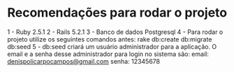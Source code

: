 # Recomendações para rodar o projeto
1 - Ruby 2.5.1
2 - Rails 5.2.1
3 - Banco de dados Postgresql
4 - Para rodar o projeto utilize os seguintes comandos antes: rake db:create db:migrate db:seed
5 - db:seed criará um usuário administrador para a aplicação. O email e a senha desse administrador 
para login no sistema são:
email: denispolicarpocampos@gmail.com
senha: 12345678
